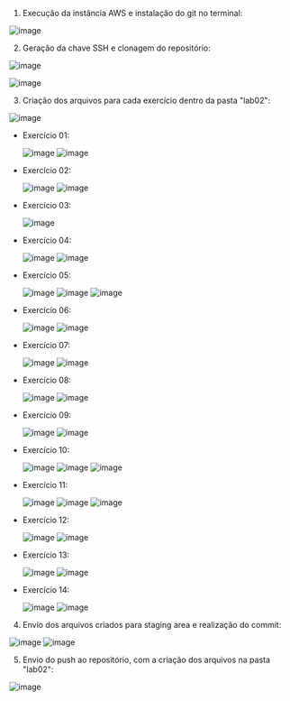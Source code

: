 1.  Execução da instância AWS e instalação do git no terminal:

![image](https://github.com/renanpmiranda/lab-so/assets/111312320/fcfb4ea4-d069-4f47-ac6f-5fa3655185d6)

2.  Geração da chave SSH e clonagem do repositório:

![image](https://github.com/renanpmiranda/lab-so/assets/111312320/c5d447b4-b881-4c19-a3bb-9fd8c9e6833e)

![image](https://github.com/renanpmiranda/lab-so/assets/111312320/b927314a-690c-4d25-98a2-9476140b9353)

3.  Criação dos arquivos para cada exercício dentro da pasta "lab02":

![image](https://github.com/renanpmiranda/lab-so/assets/111312320/e89521e2-2bc9-4af5-bfee-6e5439017fdb)

  - Exercício 01:
    
    ![image](https://github.com/renanpmiranda/lab-so/assets/111312320/acb46834-ec3b-4852-b124-baa55c13d9e1)
    ![image](https://github.com/renanpmiranda/lab-so/assets/111312320/3463d5fb-5a48-4cba-a679-70191dd7a613)

  - Exercício 02:
    
    ![image](https://github.com/renanpmiranda/lab-so/assets/111312320/e1d89b16-80d9-49ed-b1b8-06fafead8f29)
    ![image](https://github.com/renanpmiranda/lab-so/assets/111312320/5488d8b5-8be8-4e43-bca0-4a0bc52ea9d5)

  - Exercício 03:

    ![image](https://github.com/renanpmiranda/lab-so/assets/111312320/ad59e84c-014b-4ca8-b013-a83af2a0ff50)

  - Exercício 04:

    ![image](https://github.com/renanpmiranda/lab-so/assets/111312320/2d1e2197-1fbd-4099-b317-efa778de872b)
    ![image](https://github.com/renanpmiranda/lab-so/assets/111312320/60e970ab-2786-4a16-a87c-4467a3ca19c3)

  - Exercício 05:

    ![image](https://github.com/renanpmiranda/lab-so/assets/111312320/ab1d691a-ad91-43b9-96d0-29354550c0e0)
    ![image](https://github.com/renanpmiranda/lab-so/assets/111312320/a8c25dc0-1d84-4216-b943-01cb9cc0eeab)
    ![image](https://github.com/renanpmiranda/lab-so/assets/111312320/d9992dc9-2ff1-4d92-b6f2-54852ae60cd7)

  - Exercício 06:

    ![image](https://github.com/renanpmiranda/lab-so/assets/111312320/755ba480-c92b-47b0-a4f3-b1f6ba844418)
    ![image](https://github.com/renanpmiranda/lab-so/assets/111312320/6314045f-78e0-4b16-abf4-509179611c56)

  - Exercício 07:

    ![image](https://github.com/renanpmiranda/lab-so/assets/111312320/8119fa96-058d-44ef-ba5f-7dbc0521e88a)
    ![image](https://github.com/renanpmiranda/lab-so/assets/111312320/7a08bdb3-2235-414e-86c5-4143bb068487)

  - Exercício 08:

    ![image](https://github.com/renanpmiranda/lab-so/assets/111312320/5462b726-2c45-4b29-ad13-e698c140a287)
    ![image](https://github.com/renanpmiranda/lab-so/assets/111312320/0bdb81cf-e4a1-4b63-a206-30a6b3acdb4b)

  - Exercício 09:

    ![image](https://github.com/renanpmiranda/lab-so/assets/111312320/9e989c83-397b-4625-bbfc-f1f1d91cf7b4)
    ![image](https://github.com/renanpmiranda/lab-so/assets/111312320/20812a1d-50a1-4223-8673-e329a5b6a657)

  - Exercício 10:

    ![image](https://github.com/renanpmiranda/lab-so/assets/111312320/03ad6e8f-61a8-4cd1-9d34-b062e9645fea)
    ![image](https://github.com/renanpmiranda/lab-so/assets/111312320/aff55c55-b426-438c-8b74-8ed315134118)
    ![image](https://github.com/renanpmiranda/lab-so/assets/111312320/fd9a70d9-8c29-4879-82c4-ab3e64c2913a)

  - Exercício 11:

    ![image](https://github.com/renanpmiranda/lab-so/assets/111312320/0bc87b48-b98f-4cef-aac4-40b4be90cef2)
    ![image](https://github.com/renanpmiranda/lab-so/assets/111312320/8b3e3832-acab-4c18-9161-ddb65896b2c5)
    ![image](https://github.com/renanpmiranda/lab-so/assets/111312320/5fa10063-cd75-4431-b70f-ad26fae237ed)

  - Exercício 12:

    ![image](https://github.com/renanpmiranda/lab-so/assets/111312320/6b13ac74-ba9c-4857-85ea-3174ab757746)
    ![image](https://github.com/renanpmiranda/lab-so/assets/111312320/951b55d9-db30-48bb-81cc-5620f3d32376)

  - Exercício 13:

    ![image](https://github.com/renanpmiranda/lab-so/assets/111312320/d4dba3d2-d392-4b94-b119-d1713828b421)
    ![image](https://github.com/renanpmiranda/lab-so/assets/111312320/a01e83e1-48df-4e0d-8be6-71f496522fb1)

  - Exercício 14:

    ![image](https://github.com/renanpmiranda/lab-so/assets/111312320/d379fcfa-859a-4f1b-82a8-1cb6ec097197)
    ![image](https://github.com/renanpmiranda/lab-so/assets/111312320/0558fdff-f9b7-44e0-9ad4-21c3b8736612)

4.  Envio dos arquivos criados para staging area e realização do commit:

![image](https://github.com/renanpmiranda/lab-so/assets/111312320/c7e2680f-2bbc-4453-ab95-aa94554b59a0)
![image](https://github.com/renanpmiranda/lab-so/assets/111312320/09aa4f14-d81e-45b8-a521-e6a59e074491)

5. Envio do push ao repositório, com a criação dos arquivos na pasta "lab02":

![image](https://github.com/renanpmiranda/lab-so/assets/111312320/351defcc-3da9-4324-aa7a-ab6980d747e1)



















